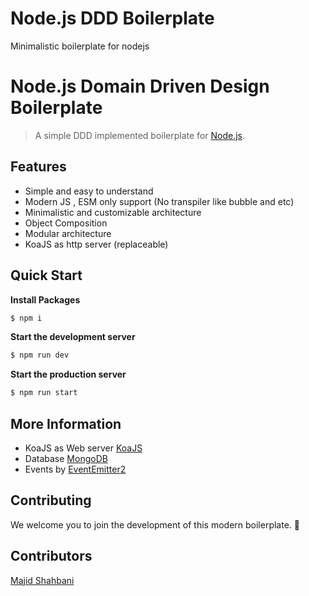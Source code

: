 # Node.js DDD Boilerplate
Minimalistic boilerplate for nodejs

# Node.js Domain Driven Design Boilerplate

> A simple DDD implemented boilerplate for [Node.js](https://nodejs.org).

## Features

- Simple and easy to understand
- Modern JS , ESM only support (No transpiler like bubble and etc)
- Minimalistic and customizable architecture
- Object Composition
- Modular architecture
- KoaJS as http server (replaceable)

## Quick Start

**Install Packages**

``` bash
$ npm i
```


**Start the development server**

``` bash
$ npm run dev
```

**Start the production server**

``` bash
$ npm run start
```


## More Information

- KoaJS as Web server [KoaJS](https://www.npmjs.com/package/koa)
- Database [MongoDB](https://www.npmjs.com/package/mongodb) 
- Events by [EventEmitter2](https://www.npmjs.com/package/eventemitter2)

## Contributing

We welcome you to join the development of this modern boilerplate.  🤗

## Contributors
[Majid Shahbani](https://github.com/itismajeed/)